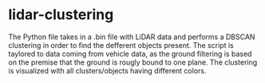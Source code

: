 # lidar-clustering
The Python file takes in a .bin file with LiDAR data and performs a DBSCAN clustering in order to find the defferent objects present. The script is taylored to data coming from vehicle data, as the ground filtering is based on the premise that the ground is rougly bound to one plane. The clustering is visualized with all clusters/objects having different colors. 
